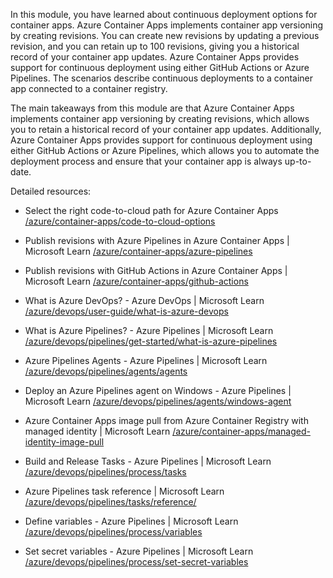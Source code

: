 In this module, you have learned about continuous deployment options for container apps. Azure Container Apps implements container app versioning by creating revisions. You can create new revisions by updating a previous revision, and you can retain up to 100 revisions, giving you a historical record of your container app updates. Azure Container Apps provides support for continuous deployment using either GitHub Actions or Azure Pipelines. The scenarios describe continuous deployments to a container app connected to a container registry.

The main takeaways from this module are that Azure Container Apps implements container app versioning by creating revisions, which allows you to retain a historical record of your container app updates. Additionally, Azure Container Apps provides support for continuous deployment using either GitHub Actions or Azure Pipelines, which allows you to automate the deployment process and ensure that your container app is always up-to-date.

Detailed resources:

- Select the right code-to-cloud path for Azure Container Apps [/azure/container-apps/code-to-cloud-options](/azure/container-apps/code-to-cloud-options)

- Publish revisions with Azure Pipelines in Azure Container Apps | Microsoft Learn [/azure/container-apps/azure-pipelines](/azure/container-apps/azure-pipelines)

- Publish revisions with GitHub Actions in Azure Container Apps | Microsoft Learn [/azure/container-apps/github-actions](/azure/container-apps/github-actions)

- What is Azure DevOps? - Azure DevOps | Microsoft Learn [/azure/devops/user-guide/what-is-azure-devops](/azure/devops/user-guide/what-is-azure-devops)

- What is Azure Pipelines? - Azure Pipelines | Microsoft Learn [/azure/devops/pipelines/get-started/what-is-azure-pipelines](/azure/devops/pipelines/get-started/what-is-azure-pipelines)

- Azure Pipelines Agents - Azure Pipelines | Microsoft Learn [/azure/devops/pipelines/agents/agents](/azure/devops/pipelines/agents/agents)

- Deploy an Azure Pipelines agent on Windows - Azure Pipelines | Microsoft Learn [/azure/devops/pipelines/agents/windows-agent](/azure/devops/pipelines/agents/windows-agent)

- Azure Container Apps image pull from Azure Container Registry with managed identity | Microsoft Learn [/azure/container-apps/managed-identity-image-pull](/azure/container-apps/managed-identity-image-pull)

- Build and Release Tasks - Azure Pipelines | Microsoft Learn [/azure/devops/pipelines/process/tasks](/azure/devops/pipelines/process/tasks)

- Azure Pipelines task reference | Microsoft Learn [/azure/devops/pipelines/tasks/reference/](/azure/devops/pipelines/tasks/reference/)

- Define variables - Azure Pipelines | Microsoft Learn [/azure/devops/pipelines/process/variables](/azure/devops/pipelines/process/variables)

- Set secret variables - Azure Pipelines | Microsoft Learn [/azure/devops/pipelines/process/set-secret-variables](/azure/devops/pipelines/process/set-secret-variables)
